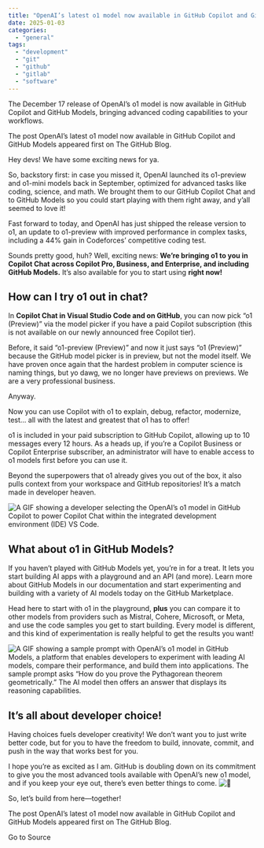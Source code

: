 ```yaml
---
title: "OpenAI’s latest o1 model now available in GitHub Copilot and GitHub Models"
date: 2025-01-03
categories: 
  - "general"
tags: 
  - "development"
  - "git"
  - "github"
  - "gitlab"
  - "software"
---
```


The December 17 release of OpenAI’s o1 model is now available in GitHub Copilot and GitHub Models, bringing advanced coding capabilities to your workflows.

The post OpenAI’s latest o1 model now available in GitHub Copilot and GitHub Models appeared first on The GitHub Blog.

Hey devs! We have some exciting news for ya.

So, backstory first: in case you missed it, OpenAI launched its o1-preview and o1-mini models back in September, optimized for advanced tasks like coding, science, and math. We brought them to our GitHub Copilot Chat and to GitHub Models so you could start playing with them right away, and y’all seemed to love it!

Fast forward to today, and OpenAI has just shipped the release version to o1, an update to o1-preview with improved performance in complex tasks, including a 44% gain in Codeforces’ competitive coding test.

Sounds pretty good, huh? Well, exciting news: **We’re bringing o1 to you in Copilot Chat across Copilot Pro, Business, and Enterprise, and including GitHub Models.** It’s also available for you to start using **right now!**

## How can I try o1 out in chat?

In **Copilot Chat in Visual Studio Code and on GitHub**, you can now pick “o1 (Preview)” via the model picker if you have a paid Copilot subscription (this is not available on our newly announced free Copilot tier).

Before, it said “o1-preview (Preview)” and now it just says “o1 (Preview)” because the GitHub model picker is in preview, but not the model itself. We have proven once again that the hardest problem in computer science is naming things, but yo dawg, we no longer have previews on previews. We are a very professional business.

Anyway.

Now you can use Copilot with o1 to explain, debug, refactor, modernize, test… all with the latest and greatest that o1 has to offer!

o1 is included in your paid subscription to GitHub Copilot, allowing up to 10 messages every 12 hours. As a heads up, if you’re a Copilot Business or Copilot Enterprise subscriber, an administrator will have to enable access to o1 models first before you can use it.

Beyond the superpowers that o1 already gives you out of the box, it also pulls context from your workspace and GitHub repositories! It’s a match made in developer heaven.

![A GIF showing a developer selecting the OpenAI’s o1 model in GitHub Copilot to power Copilot Chat within the integrated development environment (IDE) VS Code.](https://github.blog/wp-content/uploads/2024/12/CleanShot-2024-12-16-at-15.33.34.gif?resize=1024%2C538)

## What about o1 in GitHub Models?

If you haven’t played with GitHub Models yet, you’re in for a treat. It lets you start building AI apps with a playground and an API (and more). Learn more about GitHub Models in our documentation and start experimenting and building with a variety of AI models today on the GitHub Marketplace.

Head here to start with o1 in the playground, **plus** you can compare it to other models from providers such as Mistral, Cohere, Microsoft, or Meta, and use the code samples you get to start building. Every model is different, and this kind of experimentation is really helpful to get the results you want!

![A GIF showing a sample prompt with OpenAI’s o1 model in GitHub Models, a platform that enables developers to experiment with leading AI models, compare their performance, and build them into applications. The sample prompt asks “How do you prove the Pythagorean theorem geometrically.” The AI model then offers an answer that displays its reasoning capabilities.](https://github.blog/wp-content/uploads/2024/12/o1-github-models.gif?resize=1024%2C538)

## It’s all about developer choice!

Having choices fuels developer creativity! We don’t want you to just write better code, but for you to have the freedom to build, innovate, commit, and push in the way that works best for you.

I hope you’re as excited as I am. GitHub is doubling down on its commitment to give you the most advanced tools available with OpenAI’s new o1 model, and if you keep your eye out, there’s even better things to come. ![👀](https://s.w.org/images/core/emoji/15.0.3/72x72/1f440.png)

So, let’s build from here—together!

The post OpenAI’s latest o1 model now available in GitHub Copilot and GitHub Models appeared first on The GitHub Blog.

Go to Source

